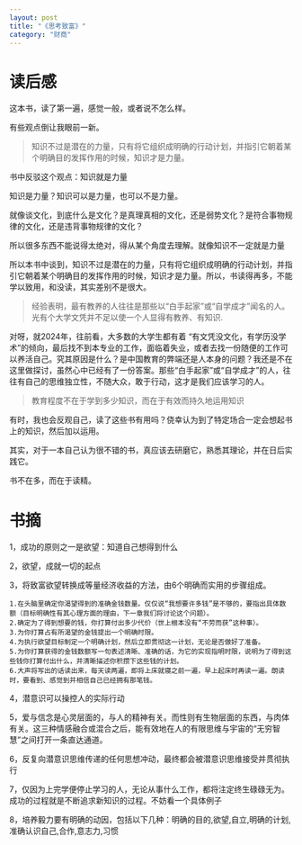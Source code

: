 ```yaml
---
layout: post
title: "《思考致富》"
category: "财商"
---
```






# 读后感

这本书，读了第一遍，感觉一般，或者说不怎么样。

有些观点倒让我眼前一新。



> 知识不过是潜在的力量，只有将它组织成明确的行动计划，并指引它朝着某个明确目的发挥作用的时候，知识才是力量。

书中反驳这个观点：知识就是力量

知识是力量？知识可以是力量，也可以不是力量。

就像谈文化，到底什么是文化？是真理真相的文化，还是弱势文化？是符合事物规律的文化，还是违背事物规律的文化？

所以很多东西不能说得太绝对，得从某个角度去理解。就像知识不一定就是力量

所以本书中谈到，知识不过是潜在的力量，只有将它组织成明确的行动计划，并指引它朝着某个明确目的发挥作用的时候，知识才是力量。所以，书读得再多，不能学以致用，和没读，其实差别不是很大。

> 经验表明，最有教养的人往往是那些以“白手起家”或“自学成才”闻名的人。光有个大学文凭并不足以使一个人显得有教养、有知识.

对呀，就2024年，往前看，大多数的大学生都有着 “有文凭没文化，有学历没学术”的倾向，最后找不到本专业的工作，面临着失业，或者去找一份随便的工作可以养活自己。究其原因是什么？是中国教育的弊端还是人本身的问题？我还是不在这里做探讨，虽然心中已经有了一份答案。那些“白手起家”或“自学成才”的人，往往有自己的思维独立性，不随大众，敢于行动，这才是我们应该学习的人。

> 教育程度不在于学到多少知识，而在于有效而持久地运用知识

有时，我也会反观自己，读了这些书有用吗？侥幸认为到了特定场合一定会想起书上的知识，然后加以运用。

其实，对于一本自己认为很不错的书，真应该去研磨它，熟悉其理论，并在日后实践它。

书不在多，而在于读精。

# 书摘

1，成功的原则之一是欲望：知道自己想得到什么

2，欲望，成就一切的起点

3，将致富欲望转换成等量经济收益的方法，由6个明确而实用的步骤组成。

```
1.在头脑里确定你渴望得到的准确金钱数量。仅仅说“我想要许多钱”是不够的，要指出具体数额（目标明确性有其心理方面的理由，下一章我们将讨论这个问题）。
2.确定为了得到想要的钱，你打算付出多少代价（世上根本没有“不劳而获”这种事）。
3.为你打算占有所渴望的金钱提出一个明确时限。
4.为执行欲望目标制定一个明确计划，然后立即贯彻这一计划，无论是否做好了准备。
5.为你打算获得的金钱数额写一句表述清晰、准确的话，为它的实现指明时限，说明为了得到这些钱你打算付出什么，并清晰描述你积攒下这些钱的计划。
6.大声将写出的话读出来，每天读两遍，即将上床就寝之前一遍，早上起床时再读一遍。朗读时，要看到、感觉到并相信自己已经拥有那笔钱。
```

4，潜意识可以操控人的实际行动

5，爱与信念是心灵层面的，与人的精神有关。而性则有生物层面的东西，与肉体有关。这三种情感融合或混合之后，能有效地在人的有限思维与宇宙的“无穷智慧”之间打开一条直达通道。

6，反复向潜意识思维传递的任何思想冲动，最终都会被潜意识思维接受并贯彻执行

7，仅因为上完学便停止学习的人，无论从事什么工作，都将注定终生碌碌无为。成功的过程就是不断追求新知识的过程。不妨看一个具体例子

8，培养毅力要有明确的动因，包括以下几种：明确的目的,欲望,自立,明确的计划,准确认识自己,合作,意志力,习惯




